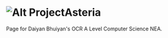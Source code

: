 # ![Alt](ui/appicon.ico "App icon") ProjectAsteria

Page for Daiyan Bhuiyan's OCR A Level Computer Science NEA.